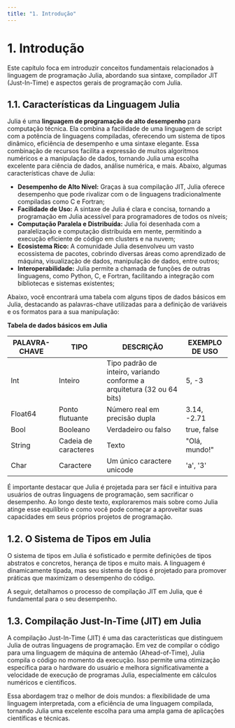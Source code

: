 ```yaml
---
title: "1. Introdução"
---
```


# 1. Introdução

Este capítulo foca em introduzir conceitos fundamentais relacionados à linguagem de programação Julia, abordando sua sintaxe, compilador JIT (Just-In-Time) e aspectos gerais de programação com Julia.

## 1.1. Características da Linguagem Julia

Julia é uma **linguagem de programação de alto desempenho** para computação técnica. Ela combina a facilidade de uma linguagem de script com a potência de linguagens compiladas, oferecendo um sistema de tipos dinâmico, eficiência de desempenho e uma sintaxe elegante. Essa combinação de recursos facilita a expressão de muitos algoritmos numéricos e a manipulação de dados, tornando Julia uma escolha excelente para ciência de dados, análise numérica, e mais. Abaixo, algumas características chave de Julia:

- **Desempenho de Alto Nível:** Graças à sua compilação JIT, Julia oferece desempenho que pode rivalizar com o de linguagens tradicionalmente compiladas como C e Fortran;
- **Facilidade de Uso:** A sintaxe de Julia é clara e concisa, tornando a programação em Julia acessível para programadores de todos os níveis;
- **Computação Paralela e Distribuída:** Julia foi desenhada com a paralelização e computação distribuída em mente, permitindo a execução eficiente de código em clusters e na nuvem;
- **Ecosistema Rico:** A comunidade Julia desenvolveu um vasto ecossistema de pacotes, cobrindo diversas áreas como aprendizado de máquina, visualização de dados, manipulação de dados, entre outros;
- **Interoperabilidade:** Julia permite a chamada de funções de outras linguagens, como Python, C, e Fortran, facilitando a integração com bibliotecas e sistemas existentes;

Abaixo, você encontrará uma tabela com alguns tipos de dados básicos em Julia, destacando as palavras-chave utilizadas para a definição de variáveis e os formatos para a sua manipulação:

**Tabela de dados básicos em Julia**

| PALAVRA-CHAVE | TIPO            | DESCRIÇÃO                                                        | EXEMPLO DE USO    |
|---------------|-----------------|------------------------------------------------------------------|-------------------|
| Int           | Inteiro        | Tipo padrão de inteiro, variando conforme a arquitetura (32 ou 64 bits) | 5, -3            |
| Float64       | Ponto flutuante | Número real em precisão dupla                                    | 3.14, -2.71       |
| Bool          | Booleano       | Verdadeiro ou falso                                              | true, false       |
| String        | Cadeia de caracteres | Texto                                                     | "Olá, mundo!"     |
| Char          | Caractere      | Um único caractere unicode                                       | 'a', '3'          |

É importante destacar que Julia é projetada para ser fácil e intuitiva para usuários de outras linguagens de programação, sem sacrificar o desempenho. Ao longo deste texto, exploraremos mais sobre como Julia atinge esse equilíbrio e como você pode começar a aproveitar suas capacidades em seus próprios projetos de programação.

## 1.2. O Sistema de Tipos em Julia

O sistema de tipos em Julia é sofisticado e permite definições de tipos abstratos e concretos, herança de tipos e muito mais. A linguagem é dinamicamente tipada, mas seu sistema de tipos é projetado para promover práticas que maximizam o desempenho do código.

A seguir, detalhamos o processo de compilação JIT em Julia, que é fundamental para o seu desempenho.

## 1.3. Compilação Just-In-Time (JIT) em Julia

A compilação Just-In-Time (JIT) é uma das características que distinguem Julia de outras linguagens de programação. Em vez de compilar o código para uma linguagem de máquina de antemão (Ahead-of-Time), Julia compila o código no momento da execução. Isso permite uma otimização específica para o hardware do usuário e melhora significativamente a velocidade de execução de programas Julia, especialmente em cálculos numéricos e científicos.

Essa abordagem traz o melhor de dois mundos: a flexibilidade de uma linguagem interpretada, com a eficiência de uma linguagem compilada, tornando Julia uma excelente escolha para uma ampla gama de aplicações científicas e técnicas.

